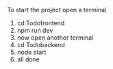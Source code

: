 To start the project
open a terminal
1. cd Todofrontend
2. npm run dev
3. now open another terminal
4. cd Todobackend
5. node start
6. all done
